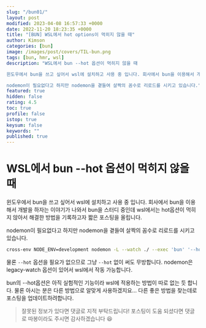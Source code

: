 ```yaml
---
slug: "/bun01/"
layout: post
modified: 2023-04-08 16:57:33 +0000
date: 2022-11-20 18:23:35 +0000
title: "[BUN] WSL에서 hot options이 먹히지 않을 때"
author: Kimson
categories: [bun]
image: /images/post/covers/TIL-bun.png
tags: [bun, hmr, wsl]
description: "WSL에서 bun --hot 옵션이 먹히지 않을 때

윈도우에서 bun을 쓰고 싶어서 wsl에 설치하고 사용 중 입니다. 회사에서 bun을 이용해서 개발을 하자는 이야기가 나와서 bun을 스터디 중인데 wsl에서는 hot옵션이 먹히지 않아서 해결한 방법을 기록하고자 짧은 포스팅을 올립니다.

nodemon이 필요없다고 하지만 nodemon을 곁들여 살짝의 꼼수로 리로드를 시키고 있습니다."
featured: true
hidden: false
rating: 4.5
toc: true
profile: false
istop: true
keysum: false
keywords: ""
published: true
---
```


# WSL에서 bun --hot 옵션이 먹히지 않을 때

윈도우에서 bun을 쓰고 싶어서 wsl에 설치하고 사용 중 입니다. 회사에서 bun을 이용해서 개발을 하자는 이야기가 나와서 bun을 스터디 중인데 wsl에서는 hot옵션이 먹히지 않아서 해결한 방법을 기록하고자 짧은 포스팅을 올립니다.

nodemon이 필요없다고 하지만 nodemon을 곁들여 살짝의 꼼수로 리로드를 시키고 있습니다.

```bash
cross-env NODE_ENV=development nodemon -L --watch ./ --exec 'bun' '--hot' index.ts
```

물론 `--hot` 옵션을 필요가 없으므로 그냥 `--hot` 없이 써도 무방합니다. nodemon은 legacy-watch 옵션이 있어서 wsl에서 작동 가능합니다.

bun의 --hot옵션은 아직 실험적인 기능이라 wsl에 적용하는 방법이 따로 없는 듯 합니다. 물론 아시는 분은 다른 방법으로 알맞게 사용하겠지요... 다른 좋은 방법을 찾는데로 포스팅을 업데이트하려합니다.

> 잘못된 정보가 있다면 댓글로 지적 부탁드립니다! 포스팅이 도움 되셨다면 댓글로 따봉이라도 주시면 감사하겠습니다 😆
